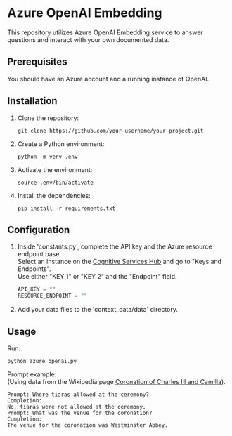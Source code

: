 # Azure OpenAI Embedding

This repository utilizes Azure OpenAI Embedding service to answer questions and interact with your own documented data. 

## Prerequisites
You should have an Azure account and a running instance of OpenAI.

## Installation

1. Clone the repository:

   ```shell
   git clone https://github.com/your-username/your-project.git
   ```

2. Create a Python environment:

   ```shell
   python -m venv .env
   ```

3. Activate the environment:

   ```shell
   source .env/bin/activate
   ```

4. Install the dependencies:

   ```shell
   pip install -r requirements.txt
   ```

## Configuration

1. Inside 'constants.py', complete the API key and the Azure resource endpoint base.  
Select an instance on the [Cognitive Services Hub](https://portal.azure.com/#view/Microsoft_Azure_ProjectOxford/CognitiveServicesHub/~/OpenAI) and go to "Keys and Endpoints".  
Use either "KEY 1" or "KEY 2" and the "Endpoint" field.

   ```python
   API_KEY = ""
   RESOURCE_ENDPOINT = ""
   ```
2. Add your data files to the 'context_data/data' directory.


## Usage

Run:

```shell
python azure_openai.py
```

Prompt example:  
(Using data from the Wikipedia page [Coronation of Charles III and Camilla](https://en.wikipedia.org/wiki/Coronation_of_Charles_III_and_Camilla)).
```shell
Prompt: Where tiaras allowed at the ceremony?
Completion: 
No, tiaras were not allowed at the ceremony.
Prompt: What was the venue for the coronation?
Completion: 
The venue for the coronation was Westminster Abbey.
```

